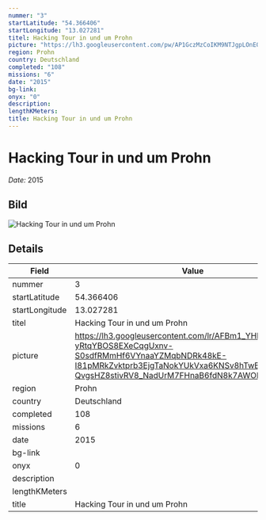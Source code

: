 ```yaml
---
nummer: "3"
startLatitude: "54.366406"
startLongitude: "13.027281"
titel: Hacking Tour in und um Prohn
picture: "https://lh3.googleusercontent.com/pw/AP1GczMzCoIKM9NTJgpLOnE0DMWtwTa6huMJdA7OyB2i8pZK2JsbdH4_DxE__4E9mPBC5LRIMhH8gB8iFpzDCAgU2nS-Cja3IMBkXMMw8v8VOSwIDSm6B4MWOlicWPu9ldZIbGxvuEshDe-sXWr_Ayyy7CqUUg"
region: Prohn
country: Deutschland
completed: "108"
missions: "6"
date: "2015"
bg-link: 
onyx: "0"
description: 
lengthKMeters: 
title: Hacking Tour in und um Prohn
---
```


# Hacking Tour in und um Prohn
_Date:_ 2015

## Bild
![Hacking Tour in und um Prohn](https://lh3.googleusercontent.com/pw/AP1GczMzCoIKM9NTJgpLOnE0DMWtwTa6huMJdA7OyB2i8pZK2JsbdH4_DxE__4E9mPBC5LRIMhH8gB8iFpzDCAgU2nS-Cja3IMBkXMMw8v8VOSwIDSm6B4MWOlicWPu9ldZIbGxvuEshDe-sXWr_Ayyy7CqUUg)

## Details
| Field | Value |
|---|---|
| nummer | 3 |
| startLatitude | 54.366406 |
| startLongitude | 13.027281 |
| titel | Hacking Tour in und um Prohn |
| picture | https://lh3.googleusercontent.com/lr/AFBm1_YHET4-yRtqYBOS8EXeCqgUxnv-S0sdfRMmHf6VYnaaYZMqbNDRk48kE-I81pMRkZvktprb3EjgTaNokYUkVxa6KNSv8hTwElDAyhd8iFA-QvgsHZ8stivRV8_NadUrM7FHnaB6fdN8k7AWOMLIxzr4syIw... |
| region | Prohn |
| country | Deutschland |
| completed | 108 |
| missions | 6 |
| date | 2015 |
| bg-link |  |
| onyx | 0 |
| description |  |
| lengthKMeters |  |
| title | Hacking Tour in und um Prohn |
